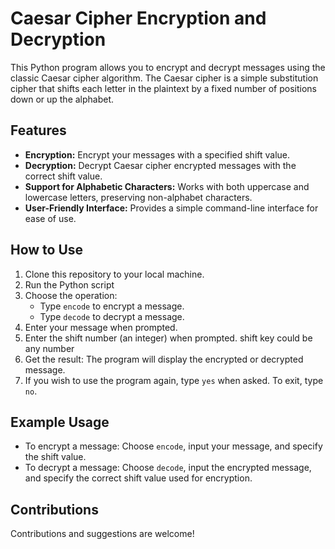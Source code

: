 # Caesar Cipher Encryption and Decryption

This Python program allows you to encrypt and decrypt messages using the classic Caesar cipher algorithm. The Caesar cipher is a simple substitution cipher that shifts each letter in the plaintext by a fixed number of positions down or up the alphabet.




## Features

- **Encryption:** Encrypt your messages with a specified shift value.
- **Decryption:** Decrypt Caesar cipher encrypted messages with the correct shift value.
- **Support for Alphabetic Characters:** Works with both uppercase and lowercase letters, preserving non-alphabet characters.
- **User-Friendly Interface:** Provides a simple command-line interface for ease of use.

## How to Use

1. Clone this repository to your local machine.
2. Run the Python script
3. Choose the operation:
   - Type `encode` to encrypt a message.
   - Type `decode` to decrypt a message.
4. Enter your message when prompted.
5. Enter the shift number (an integer) when prompted. shift key could be any number
6. Get the result: The program will display the encrypted or decrypted message.
7. If you wish to use the program again, type `yes` when asked. To exit, type `no`.

## Example Usage

- To encrypt a message: Choose `encode`, input your message, and specify the shift value.
- To decrypt a message: Choose `decode`, input the encrypted message, and specify the correct shift value used for encryption.

## Contributions

Contributions and suggestions are welcome!
